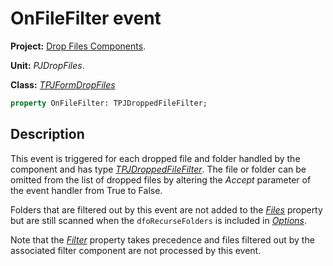 # OnFileFilter event

**Project:** [Drop Files Components](../API.md).

**Unit:** _PJDropFiles_.

**Class:** _[TPJFormDropFiles](./TPJFormDropFiles.md)_

```pascal
property OnFileFilter: TPJDroppedFileFilter;
```

## Description

This event is triggered for each dropped file and folder handled by the component and has type _[TPJDroppedFileFilter](./TPJDroppedFileFilter.md)_. The file or folder can be omitted from the list of dropped files by altering the _Accept_ parameter of the event handler from True to False.

Folders that are filtered out by this event are not added to the _[Files](./TPJFormDropFiles-Files.md)_ property but are still scanned when the `dfoRecurseFolders` is included in _[Options](./TPJFormDropFiles-Options.md)_.

Note that the _[Filter](./TPJFormDropFiles-Filter.md)_ property takes precedence and files filtered out by the associated filter component are not processed by this event.
